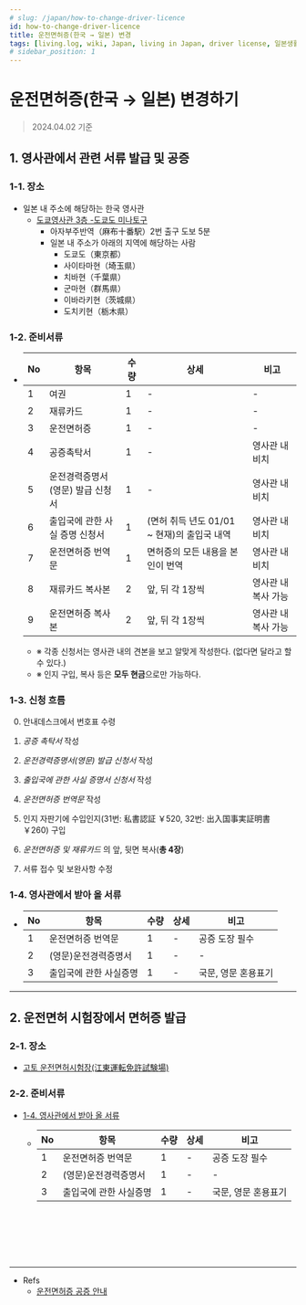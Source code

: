 ```yaml
---
# slug: /japan/how-to-change-driver-licence
id: how-to-change-driver-licence
title: 운전면허증(한국 → 일본) 변경
tags: [living.log, wiki, Japan, living in Japan, driver license, 일본생활, 영사관, 운전면허증]
# sidebar_position: 1
---
```


<!--title -->
# 운전면허증(한국 → 일본) 변경하기
<!--//title -->

> 2024.04.02 기준

## 1. 영사관에서 관련 서류 발급 및 공증

### 1-1. 장소
- 일본 내 주소에 해당하는 한국 영사관
  + [도쿄영사관 3층 -도쿄도 미나토구](https://maps.app.goo.gl/atVQVareSkFZdL2c7)
    - 아자부주반역（麻布十番駅）2번 출구 도보 5분
    - 일본 내 주소가 아래의 지역에 해당하는 사람
      - 도쿄도（東京都）
      - 사이타마현（埼玉県）
      - 치바현（千葉県）
      - 군마현（群馬県）
      - 이바라키현（茨城県）
      - 도치키현（栃木県）

### 1-2. 준비서류
  + |No | 항목                           |수량|상세|비고|
    |---|---                             |---|---|---|
    |1  | 여권                           | 1 | - | - |
    |2  | 재류카드                       | 1 | - | - |
    |3  | 운전면허증                     | 1 | - | - |
    |4  | 공증촉탁서                     | 1 | - | 영사관 내 비치 |
    |5  | 운전경력증명서(영문) 발급 신청서 | 1 | - | 영사관 내 비치 |
    |6  | 출입국에 관한 사실 증명 신청서   | 1 | (면허 취득 년도 01/01 ~ 현재)의 출입국 내역 | 영사관 내 비치 |
    |7  | 운전면허증 번역문               | 1 | 면허증의 모든 내용을 본인이 번역 | 영사관 내 비치 |
    |8  | 재류카드 복사본                 | 2 | 앞, 뒤 각 1장씩 | 영사관 내 복사 가능 |
    |9  | 운전면허증 복사본               | 2 | 앞, 뒤 각 1장씩 | 영사관 내 복사 가능 |
    - ※ 각종 신청서는 영사관 내의 견본을 보고 알맞게 작성한다. (없다면 달라고 할 수 있다.)
    - ※ 인지 구입, 복사 등은 **모두 현금**으로만 가능하다.

### 1-3. 신청 흐름
0) 안내데스크에서 번호표 수령

1) _공증 촉탁서_ 작성

2) _운전경력증명서(영문) 발급 신청서_ 작성 

3) _출입국에 관한 사실 증명서 신청서_ 작성

4) _운전면허증 번역문_ 작성

5) 인지 자판기에 수입인지(31번: 私書認証 ￥520, 32번: 出入国事実証明書 ￥260) 구입

6) _운전면허증 및 재류카드_ 의 앞, 뒷면 복사(**총 4장**)

7) 서류 접수 및 보완사항 수정


### 1-4. 영사관에서 받아 올 서류
  + |No | 항목 |수량|상세|비고|
    |---|--- |---|---|---|
    |1  | 운전면허증 번역문 | 1 | - | 공증 도장 필수 |
    |2  | (영문)운전경력증명서 | 1 | - | - |
    |3  | 출입국에 관한 사실증명 | 1 | - | 국문, 영문 혼용표기 |

--- 


## 2. 운전면허 시험장에서 면허증 발급

### 2-1. 장소
- [고토 운전면허시험장(江東運転免許試験場)](https://maps.app.goo.gl/ANDHm71JGvrsHVRN6)


### 2-2. 준비서류
- [1-4. 영사관에서 받아 올 서류](#1-4-영사관에서-받아-올-서류)
  + |No | 항목 |수량|상세|비고|
    |---|--- |---|---|---|
    |1  | 운전면허증 번역문 | 1 | - | 공증 도장 필수 |
    |2  | (영문)운전경력증명서 | 1 | - | - |
    |3  | 출입국에 관한 사실증명 | 1 | - | 국문, 영문 혼용표기 |


<br /><br /><br /><br /><br />

---
- Refs
  + [운전면허증 공증 안내](https://overseas.mofa.go.kr/jp-ko/wpge/m_1162/contents.do)